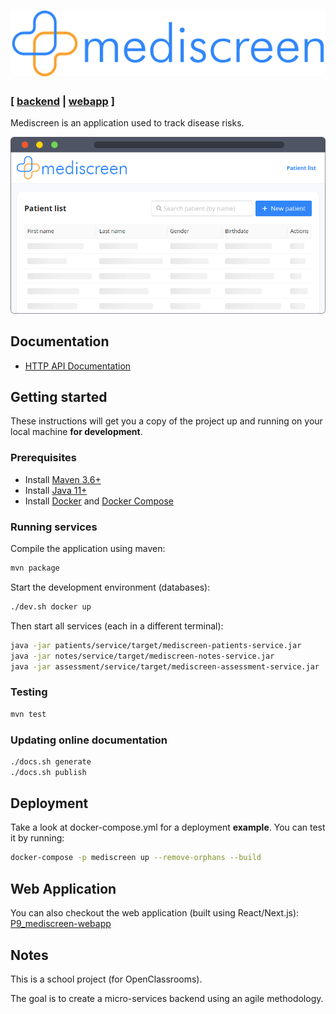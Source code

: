 # [![mediscreen](.readme/logo.png?raw=true)](https://github.com/np111/P9_mediscreen)
### \[ <ins>[backend](https://github.com/np111/P9_mediscreen#readme)</ins> | [webapp](https://github.com/np111/P9_mediscreen-webapp#readme) \]

Mediscreen is an application used to track disease risks.

![Poster](.readme/poster.png?raw=true)

## Documentation

- [HTTP API Documentation](https://np111.github.io/P9_mediscreen/index.html)

## Getting started

These instructions will get you a copy of the project up and running on your
local machine **for development**.

### Prerequisites

- Install [Maven 3.6+](https://maven.apache.org/download.cgi)
- Install
  [Java 11+](https://adoptopenjdk.net/?variant=openjdk15&jvmVariant=hotspot)
- Install [Docker](https://docs.docker.com/get-docker/)
  and [Docker Compose](https://docs.docker.com/compose/install/)

### Running services

Compile the application using maven:

```bash
mvn package
```

Start the development environment (databases):

```bash
./dev.sh docker up
```

Then start all services (each in a different terminal):

```bash
java -jar patients/service/target/mediscreen-patients-service.jar
java -jar notes/service/target/mediscreen-notes-service.jar
java -jar assessment/service/target/mediscreen-assessment-service.jar
```

### Testing

```bash
mvn test
```

### Updating online documentation

```bash
./docs.sh generate
./docs.sh publish
```

## Deployment

Take a look at docker-compose.yml for a deployment **example**. You can test it
by running:

```bash
docker-compose -p mediscreen up --remove-orphans --build
```

## Web Application

You can also checkout the web application (built using React/Next.js):
[P9_mediscreen-webapp](https://github.com/np111/P9_mediscreen-webapp)

## Notes

This is a school project (for OpenClassrooms).

The goal is to create a micro-services backend using an agile methodology.
